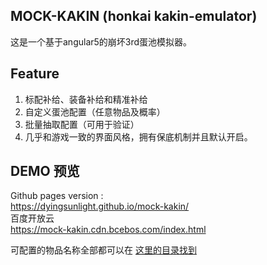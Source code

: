 ## MOCK-KAKIN (honkai kakin-emulator)
这是一个基于angular5的崩坏3rd蛋池模拟器。

## Feature
1. 标配补给、装备补给和精准补给  
2. 自定义蛋池配置（任意物品及概率）  
3. 批量抽取配置（可用于验证）  
4. 几乎和游戏一致的界面风格，拥有保底机制并且默认开启。

## DEMO 预览
Github pages version :  
https://dyingsunlight.github.io/mock-kakin/  
百度开放云  
https://mock-kakin.cdn.bcebos.com/index.html

可配置的物品名称全部都可以在
[这里的目录找到](https://github.com/dyingsunlight/mock-kakin/tree/master/src/app/gacha/resources)  


